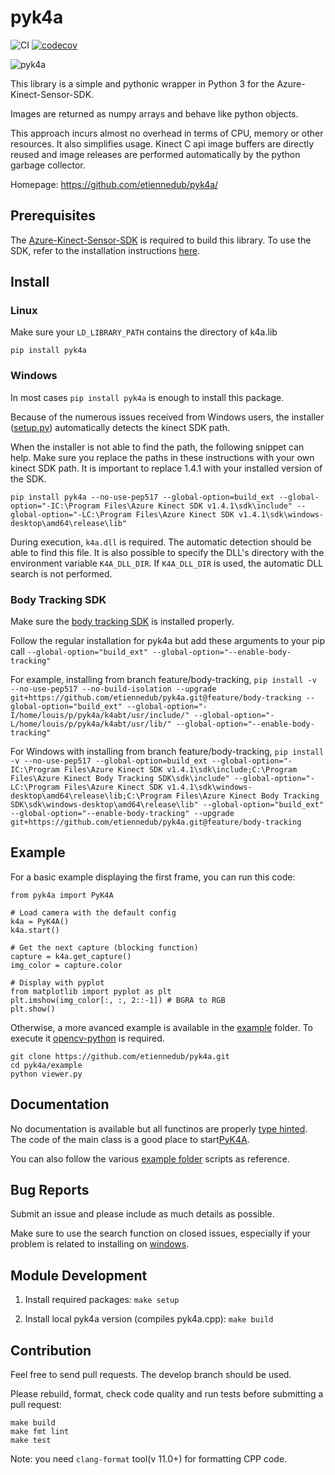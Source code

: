 # pyk4a

![CI](https://github.com/etiennedub/pyk4a/workflows/CI/badge.svg)
[![codecov](https://codecov.io/gh/etiennedub/pyk4a/branch/master/graph/badge.svg)](https://codecov.io/gh/etiennedub/pyk4a)

![pyk4a](https://github.com/etiennedub/pyk4a/raw/master/figs/pyk4a_logo.png) 


This library is a simple and pythonic wrapper in Python 3 for the Azure-Kinect-Sensor-SDK.

Images are returned as numpy arrays and behave like python objects.

This approach incurs almost no overhead in terms of CPU, memory or other resources.
It also simplifies usage. Kinect C api image buffers are directly reused and image releases are performed automatically by the python garbage collector.

Homepage: https://github.com/etiennedub/pyk4a/

## Prerequisites
The [Azure-Kinect-Sensor-SDK](https://github.com/microsoft/Azure-Kinect-Sensor-SDK) is required to build this library.
To use the SDK, refer to the installation instructions [here](https://github.com/microsoft/Azure-Kinect-Sensor-SDK).


## Install

### Linux

Make sure your `LD_LIBRARY_PATH` contains the directory of k4a.lib

```shell
pip install pyk4a
```

### Windows

In most cases `pip install pyk4a` is enough to install this package.

Because of the numerous issues received from Windows users, the installer ([setup.py](setup.py)) automatically detects the kinect SDK path.

When the installer is not able to find the path, the following snippet can help.
Make sure you replace the paths in these instructions with your own kinect SDK path. It is important to replace 1.4.1 with your installed version of the SDK.
```shell
pip install pyk4a --no-use-pep517 --global-option=build_ext --global-option="-IC:\Program Files\Azure Kinect SDK v1.4.1\sdk\include" --global-option="-LC:\Program Files\Azure Kinect SDK v1.4.1\sdk\windows-desktop\amd64\release\lib"
```

During execution, `k4a.dll` is required. The automatic detection should be able to find this file.
It is also possible to specify the DLL's directory with the environment variable `K4A_DLL_DIR`.
If `K4A_DLL_DIR` is used, the automatic DLL search is not performed.

### Body Tracking SDK 

Make sure the [body tracking SDK](https://docs.microsoft.com/en-us/azure/Kinect-dk/body-sdk-download) is installed properly. 

Follow the regular installation for pyk4a but add these arguments to your pip call `--global-option="build_ext" --global-option="--enable-body-tracking"`

For example, installing from branch feature/body-tracking, `pip install -v --no-use-pep517 --no-build-isolation --upgrade git+https://github.com/etiennedub/pyk4a.git@feature/body-tracking --global-option="build_ext" --global-option="-I/home/louis/p/pyk4a/k4abt/usr/include/" --global-option="-L/home/louis/p/pyk4a/k4abt/usr/lib/" --global-option="--enable-body-tracking"`

For Windows with installing from branch feature/body-tracking,  `pip install -v --no-use-pep517 --global-option=build_ext --global-option="-IC:\Program Files\Azure Kinect SDK v1.4.1\sdk\include;C:\Program Files\Azure Kinect Body Tracking SDK\sdk\include" --global-option="-LC:\Program Files\Azure Kinect SDK v1.4.1\sdk\windows-desktop\amd64\release\lib;C:\Program Files\Azure Kinect Body Tracking SDK\sdk\windows-desktop\amd64\release\lib" --global-option="build_ext" --global-option="--enable-body-tracking" --upgrade git+https://github.com/etiennedub/pyk4a.git@feature/body-tracking`

## Example

For a basic example displaying the first frame, you can run this code:

```
from pyk4a import PyK4A

# Load camera with the default config
k4a = PyK4A()
k4a.start()

# Get the next capture (blocking function)
capture = k4a.get_capture()
img_color = capture.color

# Display with pyplot
from matplotlib import pyplot as plt
plt.imshow(img_color[:, :, 2::-1]) # BGRA to RGB
plt.show()
```

Otherwise, a more avanced example is available in the [example](https://github.com/etiennedub/pyk4a/tree/master/example) folder.
To execute it [opencv-python](https://github.com/skvark/opencv-python) is required.
```
git clone https://github.com/etiennedub/pyk4a.git
cd pyk4a/example
python viewer.py
```

## Documentation

No documentation is available but all functinos are properly [type hinted](https://docs.python.org/3/library/typing.html).
The code of the main class is a good place to start[PyK4A](https://github.com/etiennedub/pyk4a/blob/master/pyk4a/pyk4a.py).

You can also follow the various [example folder](example) scripts as reference.


## Bug Reports
Submit an issue and please include as much details as possible.

Make sure to use the search function on closed issues, especially if your problem is related to installing on [windows](https://github.com/etiennedub/pyk4a/issues?q=windows+).


## Module Development

1) Install required packages: `make setup`

2) Install local pyk4a version (compiles pyk4a.cpp): `make build`

## Contribution

Feel free to send pull requests. The develop branch should be used.

Please rebuild, format, check code quality and run tests before submitting a pull request:
```shell script
make build
make fmt lint
make test
```

Note: you need `clang-format` tool(v 11.0+) for formatting CPP code. 
